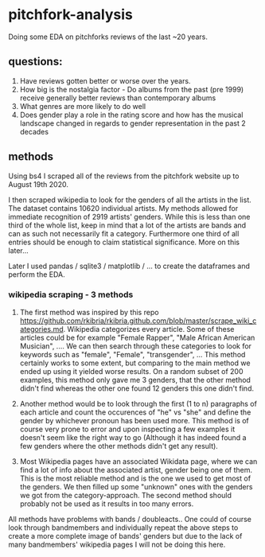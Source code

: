 # pitchfork-analysis
Doing some EDA on pitchforks reviews of the last ~20 years.

## questions:

1. Have reviews gotten better or worse over the years.
2. How big is the nostalgia factor - Do albums from the past (pre 1999) receive generally better reviews than contemporary albums
3. What genres are more likely to do well
4. Does gender play a role in the rating score and how has the musical landscape changed in regards to gender representation in the past 2 decades

## methods
Using bs4 I scraped all of the reviews from the pitchfork website up to August 19th 2020.

I then scraped wikipedia to look for the genders of all the artists in the list. The dataset contains 10620 individual artists. 
My methods allowed for immediate recognition of 2919 artists' genders. While this is less than one third of the whole list, keep in mind that a lot of the artists are bands and can as such not necessarily fit a category. Furthermore one third of all entries should be enough to claim statistical significance. More on this later...

Later I used pandas / sqlite3 / matplotlib / ... to create the dataframes and perform the EDA.

### wikipedia scraping - 3 methods

1. The first method was inspired by this repo https://github.com/rkibria/rkibria.github.com/blob/master/scrape_wiki_categories.md. Wikipedia categorizes every article. Some of these articles could be for example "Female Rapper", "Male African American Musician", ....
We can then search through these categories to look for keywords such as "female", "Female", "transgender", ...
This method certainly works to some extent, but comparing to the main method we ended up using it yielded worse results. On a random subset of 200 examples, this method only gave me 3 genders, that the other method didn't find whereas the other one found 12 genders this one didn't find.

2. Another method would be to look through the first (1 to n) paragraphs of each article and count the occurences of "he" vs "she" and define the gender by whichever pronoun has been used more. This method is of course very prone to error and upon inspecting a few examples it doesn't seem like the right way to go (Although it has indeed found a few genders where the other methods didn't get any result). 

3. Most Wikipedia pages have an associated Wikidata page, where we can find a lot of info about the associated artist, gender being one of them. This is the most reliable method and is the one we used to get most of the genders. We then filled up some "unknown" ones with the genders we got from the category-approach. The second method should probably not be used as it results in too many errors.

All methods have problems with bands / doubleacts.. One could of course look through bandmembers and individually repeat the above steps to create a more complete image of bands' genders but due to the lack of many bandmembers' wikipedia pages I will not be doing this here.

